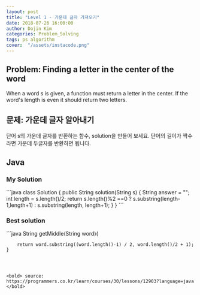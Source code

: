 ```yaml
---
layout: post
title: "Level 1 - 가운데 글자 가져오기"
date: 2018-07-26 16:00:00
author: Dojin Kim
categories: Problem_Solving
tags: ps algorithm
cover:  "/assets/instacode.png"
---
```


<h2>Problem: Finding a letter in the center of the word</h2>

When a word s is given, a function must return a letter in the center. If the word's length is even it should return two letters.


<h2>문제: 가운데 글자 알아내기</h2>

단어 s의 가운데 글자를 반환하는 함수, solution을 만들어 보세요. 단어의 길이가 짝수라면 가운데 두글자를 반환하면 됩니다.

## Java

<h3>My Solution</h3>
```java
class Solution {
  public String solution(String s) {
      String answer = "";
      int length = s.length()/2;
      return s.length()%2 ==0 ? s.substring(length-1,length+1)
          : s.substring(length, length+1);
  }
}
```

<h3>Best solution</h3>
```java
 String getMiddle(String word){

        return word.substring((word.length()-1) / 2, word.length()/2 + 1);
    }
```



<bold> source: https://programmers.co.kr/learn/courses/30/lessons/12903?language=java </bold>
